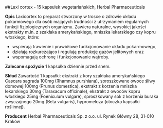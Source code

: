 ##Laxi cortex - 15 kapsułek wegetariańskich, Herbal Pharmaceuticals

**Opis** Laxicortex to preparat stworzony w trosce o zdrowie układu pokarmowego dla osób mających trudności z utrzymaniem regularnych funkcji fizjologicznych organizmu. Zawiera naturalne, wysokiej jakości ekstrakty m.in. z szakłaka amerykańskiego, mniszka lekarskiego czy kopru włoskiego, które:

- wspierają trawienie i prawidłowe funkcjonowanie układu pokarmowego,
- działają rozkurczająco i regulują produkcję gazów jelitowych oraz
- wspomagają ochronę i funkcjonowanie wątroby.

**Zalecane spożycie** 1 kapsułka dziennie przed snem.

**Skład** Zawartość 1 kapsułki: ekstrakt z kory szakłaka amerykańskiego Cascara sagrada 100mg (Rhamnus purshiana), sproszkowane owoce śliwy domowej 100mg (Prunus domestica), ekstrakt z korzenia mniszka lekarskiego 30mg (Taraxacum officinale), ekstrakt z owoców kopru włoskiego 25mg (Foeniculum vulgare), sproszkowany sok z korzenia buraka zwyczajnego 20mg (Beta vulgaris), hypromeloza (otoczka kapsułki roślinnej).

**Producent** Herbal Pharmaceuticals Sp. z o.o.
ul. Rynek Główny 28, 31-010 Kraków
